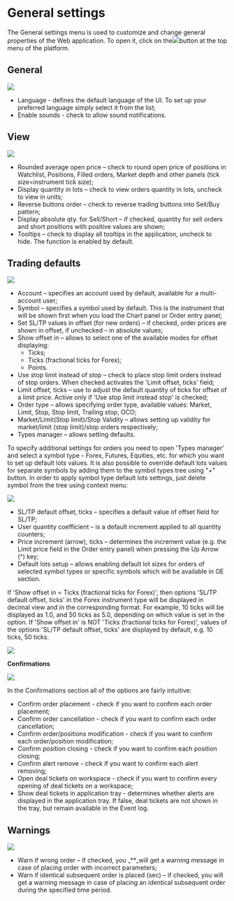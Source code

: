 # General settings

The General settings menu is used to customize and change general properties of the Web application. To open it, click on the![](../../.gitbook/assets/1%20%2851%29.png)button at the top menu of the platform.

## **General**

![](../../.gitbook/assets/screenshot_1%20%2810%29.png)

* Language - defines the default language of the UI. To set up your preferred language simply select it from the list;
* Enable sounds - check to allow sound notifications.

## **View**

![](../../.gitbook/assets/screenshot_2%20%2810%29.png)

* Rounded average open price – check to round open price of positions in Watchlist, Positions, Filled orders, Market depth and other panels \(tick size=instrument tick size\);
* Display quantity in lots – check to view orders quantity in lots, uncheck to view in units;
* Reverse buttons order – check to reverse trading buttons into Sell/Buy pattern;
* Display absolute qty. for Sell/Short – if checked, quantity for sell orders and short positions with positive values are shown;
* Tooltips – check to display all tooltips in the application, uncheck to hide. The function is enabled by default.

## **Trading defaults**

![](../../.gitbook/assets/gs.png)

* Account – specifies an account used by default, available for a multi-account user;
* Symbol – specifies a symbol used by default. This is the instrument that will be shown first when you load the Chart panel or Order entry panel;
* Set SL/TP values in offset \(for new orders\) – if checked, order prices are shown in offset, if unchecked – in absolute values;
* Show offset in – allows to select one of the available modes for offset displaying:
  * Ticks;
  * Ticks \(fractional ticks for Forex\);
  * Points.
* Use stop limit instead of stop – check to place stop limit orders instead of stop orders. When checked activates the 'Limit offset, ticks' field;
* Limit offset, ticks – use to adjust the default quantity of ticks for offset of a limit price. Active only if 'Use stop limit instead stop' is checked;
* Order type – allows specifying order type, available values: Market, Limit, Stop, Stop limit, Trailing stop, OCO;
* Market/Limit\(Stop limit\)/Stop Validity – allows setting up validity for market/limit \(stop limit\)/stop orders respectively;
* Types manager – allows setting defaults.

To specify additional settings for orders you need to open 'Types manager' and select a symbol type - Forex, Futures, Equities, etc. for which you want to set up default lots values. It is also possible to override default lots values for separate symbols by adding them to the symbol types tree using "+" button. In order to apply symbol type default lots settings, just delete symbol from the tree using context menu:

![](../../.gitbook/assets/screenshot_4%20%282%29.png)

* SL/TP default offset, ticks – specifies a default value of offset field for SL/TP;
* User quantity coefficient – is a default increment applied to all quantity counters;
* Price increment \(arrow\), ticks – determines the increment value \(e.g. the Limit price field in the Order entry panel\) when pressing the Up Arrow \(^\) key;
* Default lots setup – allows enabling default lot sizes for orders of selected symbol types or specific symbols which will be available in OE section.

If 'Show offset in = Ticks \(fractional ticks for Forex\)', then options 'SL/TP default offset, ticks' in the Forex instrument type will be displayed in decimal view and in the corresponding format. For example, 10 ticks will be displayed as 1.0, and 50 ticks as 5.0, depending on which value is set in the option. If 'Show offset in' is NOT 'Ticks \(fractional ticks for Forex\)', values of the options 'SL/TP default offset, ticks' are displayed by default, e.g. 10 ticks, 50 ticks.

![](../../.gitbook/assets/5%20%2842%29.png)

**Confirmations**

![](../../.gitbook/assets/web.jpg)

In the Confirmations section all of the options are fairly intuitive:

* Confirm order placement - check if you want to confirm each order placement;
* Confirm order cancellation - check if you want to confirm each order cancellation;
* Confirm order/positions modification - check if you want to confirm each order/position modification; 
* Confirm position closing - check if you want to confirm each position closing;
* Confirm alert remove - check if you want to confirm each alert removing;
* Open deal tickets on workspace - check if you want to confirm every opening of deal tickets on a workspace;
* Show deal tickets in application tray - determines whether alerts are displayed in the application tray. If false, deal tickets are not shown in the tray, but remain available in the Event log.

## **Warnings**

![](../../.gitbook/assets/veb.png)

* Warn if wrong order – if checked, you _\*\*_will get a warning message in case of placing order with incorrect parameters;
* Warn if identical subsequent order is placed \(sec\) – if checked, you will get a warning message in case of placing an identical subsequent order during the specified time period.

